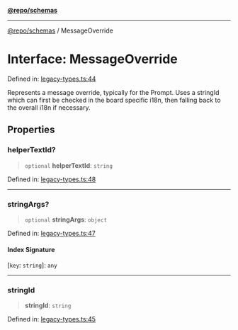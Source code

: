 [**@repo/schemas**](../README.md)

***

[@repo/schemas](../README.md) / MessageOverride

# Interface: MessageOverride

Defined in: [legacy-types.ts:44](https://github.com/alexqguo/drinking-board-game-v3/blob/afd6bac85649b603b1a3817542e5f085a462e4f0/packages/schemas/src/legacy-types.ts#L44)

Represents a message override, typically for the Prompt. Uses a stringId which can
first be checked in the board specific i18n, then falling back to the overall i18n
if necessary.

## Properties

### helperTextId?

> `optional` **helperTextId**: `string`

Defined in: [legacy-types.ts:48](https://github.com/alexqguo/drinking-board-game-v3/blob/afd6bac85649b603b1a3817542e5f085a462e4f0/packages/schemas/src/legacy-types.ts#L48)

***

### stringArgs?

> `optional` **stringArgs**: `object`

Defined in: [legacy-types.ts:47](https://github.com/alexqguo/drinking-board-game-v3/blob/afd6bac85649b603b1a3817542e5f085a462e4f0/packages/schemas/src/legacy-types.ts#L47)

#### Index Signature

\[`key`: `string`\]: `any`

***

### stringId

> **stringId**: `string`

Defined in: [legacy-types.ts:45](https://github.com/alexqguo/drinking-board-game-v3/blob/afd6bac85649b603b1a3817542e5f085a462e4f0/packages/schemas/src/legacy-types.ts#L45)
